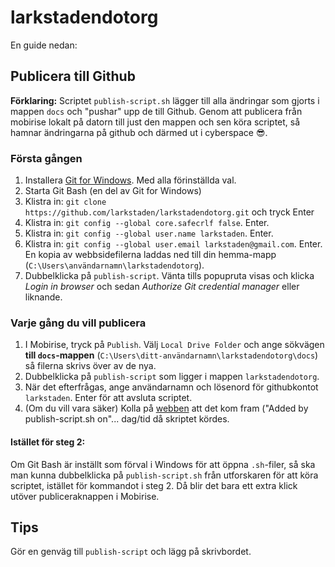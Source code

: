 # larkstadendotorg

En guide nedan:

## Publicera till Github

**Förklaring:** Scriptet `publish-script.sh` lägger till alla ändringar som gjorts i mappen `docs` och "pushar" upp de till Github. Genom att publicera från mobirise lokalt på datorn till just den mappen och sen köra scriptet, så hamnar ändringarna på github och därmed ut i cyberspace 😎.

### Första gången

1. Installera [Git for Windows](https://gitforwindows.org). Med alla förinställda val.
2. Starta Git Bash (en del av Git for Windows)
3. Klistra in: `git clone https://github.com/larkstaden/larkstadendotorg.git` och tryck Enter
4. Klistra in: `git config --global core.safecrlf false`. Enter.
4. Klistra in: `git config --global user.name larkstaden`. Enter.
5. Klistra in: `git config --global user.email larkstaden@gmail.com`. Enter.
En kopia av webbsidefilerna laddas ned till din hemma-mapp (`C:\Users\användarnamn\larkstadendotorg`).
6. Dubbelklicka på `publish-script`. Vänta tills popupruta visas och klicka *Login in browser* och sedan *Authorize Git credential manager* eller liknande.

### Varje gång du vill publicera

1. I Mobirise, tryck på `Publish`. Välj `Local Drive Folder` och ange sökvägen **till `docs`-mappen** (`C:\Users\ditt-användarnamn\larkstadendotorg\docs`) så filerna skrivs över av de nya.
2. Dubbelklicka på `publish-script` som ligger i mappen `larkstadendotorg`.
3. När det efterfrågas, ange användarnamn och lösenord för githubkontot `larkstaden`. Enter för att avsluta scriptet.
4. (Om du vill vara säker) Kolla på [webben](`https://github.com/larkstaden/larkstaden.github.io`) att det kom fram ("Added by publish-script.sh on"... dag/tid då skriptet kördes.

#### Istället för steg 2:
Om Git Bash är inställt som förval i Windows för att öppna `.sh`-filer, så ska man kunna dubbelklicka på `publish-script.sh` från utforskaren för att köra scriptet, istället för kommandot i steg 2. Då blir det bara ett extra klick utöver publiceraknappen i Mobirise.

## Tips
Gör en genväg till `publish-script` och lägg på skrivbordet.


